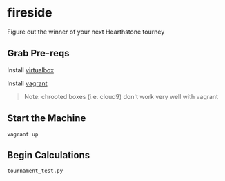 
# fireside
Figure out the winner of your next Hearthstone tourney

## Grab Pre-reqs
Install [virtualbox](https://www.virtualbox.org/wiki/Downloads)

Install [vagrant](https://www.vagrantup.com/downloads.html)

> Note: chrooted boxes (i.e. cloud9) don't work very well with vagrant

## Start the Machine
`vagrant up`

## Begin Calculations
`tournament_test.py`
